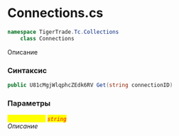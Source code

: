 
# Connections.cs
```csharp
namespace TigerTrade.Tc.Collections  
    class Connections
```

Описание

### Синтаксис
```csharp
public U81cMgjWlqphcZEdk6RV Get(string connectionID)
```

### Параметры  
<mark style="color:yellow;">`connectionID`</mark> <mark style="color:red;">*`string`*</mark>  
 *Описание*  
  

                    
                    